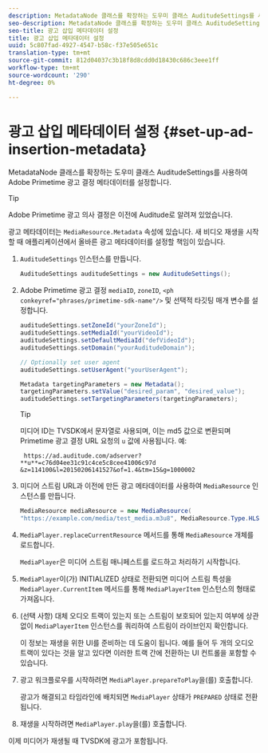```yaml
---
description: MetadataNode 클래스를 확장하는 도우미 클래스 AuditudeSettings를 사용하여 Adobe Primetime 광고 결정 메타데이터를 설정합니다.
seo-description: MetadataNode 클래스를 확장하는 도우미 클래스 AuditudeSettings를 사용하여 Adobe Primetime 광고 결정 메타데이터를 설정합니다.
seo-title: 광고 삽입 메타데이터 설정
title: 광고 삽입 메타데이터 설정
uuid: 5c807fad-4927-4547-b58c-f37e505e651c
translation-type: tm+mt
source-git-commit: 812d04037c3b18f8d8cdd0d18430c686c3eee1ff
workflow-type: tm+mt
source-wordcount: '290'
ht-degree: 0%

---
```



# 광고 삽입 메타데이터 설정 {#set-up-ad-insertion-metadata}

MetadataNode 클래스를 확장하는 도우미 클래스 AuditudeSettings를 사용하여 Adobe Primetime 광고 결정 메타데이터를 설정합니다.

>[!TIP]
>
>Adobe Primetime 광고 의사 결정은 이전에 Auditude로 알려져 있었습니다.

광고 메타데이터는 `MediaResource.Metadata` 속성에 있습니다. 새 비디오 재생을 시작할 때 애플리케이션에서 올바른 광고 메타데이터를 설정할 책임이 있습니다.

1. `AuditudeSettings` 인스턴스를 만듭니다.

   ```java
   AuditudeSettings auditudeSettings = new AuditudeSettings();
   ```

1. Adobe Primetime 광고 결정 `mediaID`, `zoneID`, `<ph conkeyref="phrases/primetime-sdk-name"/>` 및 선택적 타깃팅 매개 변수를 설정합니다.

   ```java
   auditudeSettings.setZoneId("yourZoneId"); 
   auditudeSettings.setMediaId("yourVideoId"); 
   auditudeSettings.setDefaultMediaId("defVideoId"); 
   auditudeSettings.setDomain("yourAuditudeDomain"); 
   
   // Optionally set user agent  
   auditudeSettings.setUserAgent("yourUserAgent"); 
   
   Metadata targetingParameters = new Metadata(); 
   targetingParameters.setValue("desired_param", "desired_value"); 
   auditudeSettings.setTargetingParameters(targetingParameters);
   ```

   >[!TIP]
   >
   >미디어 ID는 TVSDK에서 문자열로 사용되며, 이는 md5 값으로 변환되며 Primetime 광고 결정 URL 요청의 `u` 값에 사용됩니다. 예:
   >
   >
   >` https://ad.auditude.com/adserver? **u**=c76d04ee31c91c4ce5c8cee41006c97d &z=114100&l=20150206141527&of=1.4&tm=15&g=1000002`

1. 미디어 스트림 URL과 이전에 만든 광고 메타데이터를 사용하여 `MediaResource` 인스턴스를 만듭니다.

   ```java
   MediaResource mediaResource = new MediaResource( 
   "https://example.com/media/test_media.m3u8", MediaResource.Type.HLS, Metadata);
   ```

1. `MediaPlayer.replaceCurrentResource` 메서드를 통해 `MediaResource` 개체를 로드합니다.

   `MediaPlayer`은 미디어 스트림 매니페스트를 로드하고 처리하기 시작합니다.

1. `MediaPlayer`이(가) INITIALIZED 상태로 전환되면 미디어 스트림 특성을 `MediaPlayer.CurrentItem` 메서드를 통해 `MediaPlayerItem` 인스턴스의 형태로 가져옵니다.
1. (선택 사항) 대체 오디오 트랙이 있는지 또는 스트림이 보호되어 있는지 여부에 상관없이 `MediaPlayerItem` 인스턴스를 쿼리하여 스트림이 라이브인지 확인합니다.

   이 정보는 재생을 위한 UI를 준비하는 데 도움이 됩니다. 예를 들어 두 개의 오디오 트랙이 있다는 것을 알고 있다면 이러한 트랙 간에 전환하는 UI 컨트롤을 포함할 수 있습니다.

1. 광고 워크플로우를 시작하려면 `MediaPlayer.prepareToPlay`을(를) 호출합니다.

   광고가 해결되고 타임라인에 배치되면 `MediaPlayer` 상태가 `PREPARED` 상태로 전환됩니다.
1. 재생을 시작하려면 `MediaPlayer.play`을(를) 호출합니다.

이제 미디어가 재생될 때 TVSDK에 광고가 포함됩니다.